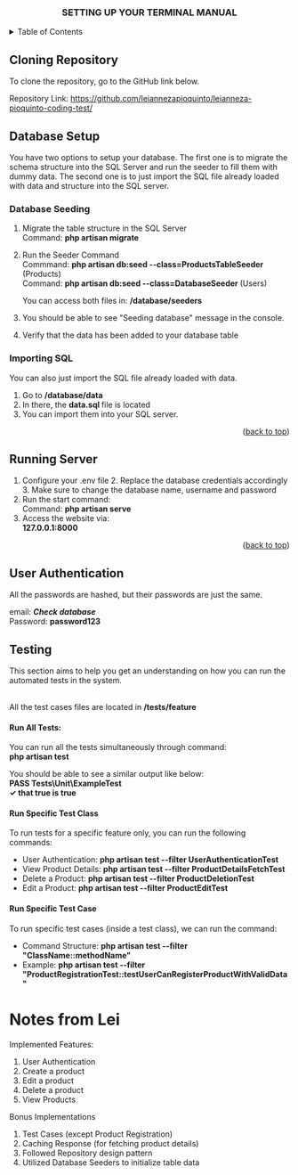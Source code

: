 <a name="readme-top"></a>

<div align="center">
    <h3 align="center">SETTING UP YOUR TERMINAL MANUAL</h3>
</div>

<!-- TABLE OF CONTENTS -->
<details>
  <summary>Table of Contents</summary>
  <ol>
    <li>
      <a href="#cloning-repository">Cloning Repository</a>
    </li>
    <li>
      <a href="#database-setup">Database Setup</a>
      <ul>
        <li><a href="#database-seeding">Database Seeding</a></li>
        <li><a href="#importing-sql">Importing SQL</a></li>
      </ul>
    </li>
    <li>
      <a href="#running-server">Running Server</a>
    </li>
    <li>
      <a href="#user-authentication">User Authentication</a>
    </li>
    <li>
      <a href="#testing">Testing</a>
      <ul>
        <li><a href="#run-all-tests">Run All Tests</a></li>
        <li><a href="#run-specific-test-class">Run Tests on Specific Feature Only</a></li>
        <li><a href="#run-specific-test-case">Run Tests on Specific Test Case Only</a></li>
      </ul>
    </li>
  </ol>
</details>

<!-- CLONING THE REPOSITORY -->
## Cloning Repository

To clone the repository, go to the GitHub link below.

Repository Link: https://github.com/leiannezapioquinto/leianneza-pioquinto-coding-test/


<!-- DATABASE SETUP -->
## Database Setup

You have two options to setup your database. The first one is to migrate the schema structure into the SQL Server and run the seeder to fill them with dummy data.
The second one is to just import the SQL file already loaded with data and structure into the SQL server.


### Database Seeding

1. Migrate the table structure in the SQL Server <br>
   Command: <b> php artisan migrate </b> 
2. Run the Seeder Command <br>
   Commmand: <b> php artisan db:seed --class=ProductsTableSeeder </b>  (Products) <br>
   Command: <b> php artisan db:seed --class=DatabaseSeeder </b>  (Users) 

   You can access both files in: <b> /database/seeders </b> <br>
4. You should be able to see "Seeding database" message in the console. 
5. Verify that the data has been added to your database table 


### Importing SQL

You can also just import the SQL file already loaded with data.

1. Go to <b> /database/data </b>
2. In there, the <b> data.sql </b> file is located
3. You can import them into your SQL server.

<p align="right">(<a href="#readme-top">back to top</a>)</p>

<!-- RUNNING SERVER -->
## Running Server

1. Configure your .env file
   2. Replace the database credentials accordingly
   3. Make sure to change the database name, username and password
2. Run the start command: <br>
   Command: **php artisan serve**
3. Access the website via: <br>
   <b> 127.0.0.1:8000 </b>

<p align="right">(<a href="#readme-top">back to top</a>)</p>

<!-- USER AUTHENTICATION -->
## User Authentication

All the passwords are hashed, but their passwords are just the same.

email: <b> <i> Check database </b> </i> <br>
Password: <b> password123 </b>

<!-- TESTING -->
## Testing

This section aims to help you get an understanding on how you can run the automated tests in the system.
<br><br>

All the test cases files are located in <b> /tests/feature </b>
#### Run All Tests:

You can run all the tests simultaneously through command: <br>
<b> php artisan test </b>

You should be able to see a similar output like below:
<br>
<b>
PASS  Tests\Unit\ExampleTest <br>
✓ that true is true
</b>

#### Run Specific Test Class

To run tests for a specific feature only, you can run the following commands:

* User Authentication: <b> php artisan test --filter UserAuthenticationTest </b>
* View Product Details: <b> php artisan test --filter ProductDetailsFetchTest </b>
* Delete a Product: <b> php artisan test --filter ProductDeletionTest </b>
* Edit a Product: <b> php artisan test --filter ProductEditTest </b>

#### Run Specific Test Case

To run specific test cases (inside a test class), we can run the command:
<br>
* Command Structure: <b> php artisan test --filter "ClassName::methodName" </b> <br>
* Example: <b> php artisan test --filter "ProductRegistrationTest::testUserCanRegisterProductWithValidData"
</b>


# Notes from Lei

Implemented Features:
1. User Authentication
2. Create a product
3. Edit a product
4. Delete a product
5. View Products

Bonus Implementations
1. Test Cases (except Product Registration)
2. Caching Response (for fetching product details)
3. Followed Repository design pattern
4. Utilized Database Seeders to initialize table data

